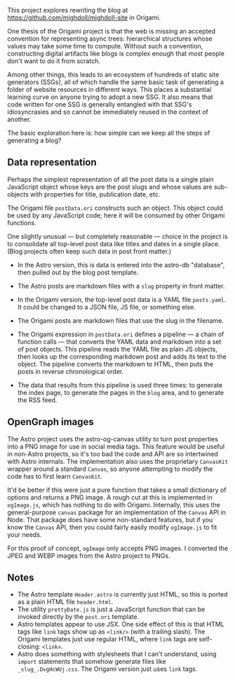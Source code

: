 This project explores rewriting the blog at https://github.com/mighdoll/mighdoll-site in Origami.

One thesis of the Origami project is that the web is missing an accepted convention for representing async trees: hierarchical structures whose values may take some time to compute. Without such a convention, constructing digital artifacts like blogs is complex enough that most people don't want to do it from scratch.

Among other things, this leads to an ecosystem of hundreds of static site generators (SSGs), all of which handle the same basic task of generating a folder of website resources in different ways. This places a substantial learning curve on anyone trying to adopt a new SSG. It also means that code written for one SSG is generally entangled with that SSG's idiosyncrasies and so cannot be immediately reused in the context of another.

The basic exploration here is: how simple can we keep all the steps of generating a blog?

## Data representation

Perhaps the simplest representation of all the post data is a single plain JavaScript object whose keys are the post slugs and whose values are sub-objects with properties for title, publication date, etc.

The Origami file `postData.ori` constructs such an object. This object could be used by any JavaScript code; here it will be consumed by other Origami functions.

One slightly unusual — but completely reasonable — choice in the project is to consolidate all top-level post data like titles and dates in a single place. (Blog projects often keep such data in post front matter.)

- In the Astro version, this is data is entered into the astro-db "database", then pulled out by the blog post template.
- The Astro posts are markdown files with a `slug` property in front matter.

- In the Origami version, the top-level post data is a YAML file `posts.yaml`. It could be changed to a JSON file, JS file, or something else.
- The Origami posts are markdown files that use the slug in the filename.
- The Origami expression in `postData.ori` defines a pipeline — a chain of function calls — that converts the YAML data and markdown into a set of post objects. This pipeline reads the YAML file as plain JS objects, then looks up the corresponding markdown post and adds its text to the object. The pipeline converts the markdown to HTML, then puts the posts in reverse chronological order.
- The data that results from this pipeline is used three times: to generate the index page, to generate the pages in the `blog` area, and to generate the RSS feed.

## OpenGraph images

The Astro project uses the astro-og-canvas utility to turn post properties into a PNG image for use in social media tags. This feature would be useful in non-Astro projects, so it's too bad the code and API are so intertwined with Astro internals. The implementation also uses the proprietary `CanvasKit` wrapper around a standard `Canvas`, so anyone attempting to modify the code has to first learn `CanvasKit`.

It'd be better if this were just a pure function that takes a small dictionary of options and returns a PNG image. A rough cut at this is implemented in `ogImage.js`, which has nothing to do with Origami. Internally, this uses the general-purpose `canvas` package for an implementation of the `Canvas` API in Node. That package does have some non-standard features, but if you know the `Canvas` API, then you could fairly easily modify `ogImage.js` to fit your needs.

For this proof of concept, `ogImage` only accepts PNG images. I converted the JPEG and WEBP images from the Astro project to PNGs.

## Notes

- The Astro template `Header.astro` is currently just HTML, so this is ported as a plain HTML file `header.html`.
- The utility `prettyDate.js` is just a JavaScript function that can be invoked directly by the `post.ori` template.
- Astro templates appear to use JSX. One side effect of this is that HTML tags like `link` tags show up as `<link/>` (with a trailing slash). The Origami templates just use regular HTML, where `link` tags are self-closing: `<link>`.
- Astro does something with stylesheets that I can't understand, using `import` statements that somehow generate files like `_slug_.DvgHcWUj.css`. The Origami version just uses `link` tags.
